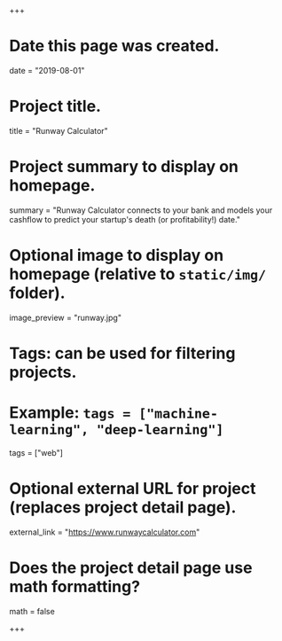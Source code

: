 +++
# Date this page was created.
date = "2019-08-01"

# Project title.
title = "Runway Calculator"

# Project summary to display on homepage.
summary = "Runway Calculator connects to your bank and models your cashflow to predict your startup's death (or profitability!) date."

# Optional image to display on homepage (relative to `static/img/` folder).
image_preview = "runway.jpg"

# Tags: can be used for filtering projects.
# Example: `tags = ["machine-learning", "deep-learning"]`
tags = ["web"]

# Optional external URL for project (replaces project detail page).
external_link = "https://www.runwaycalculator.com"

# Does the project detail page use math formatting?
math = false

+++

